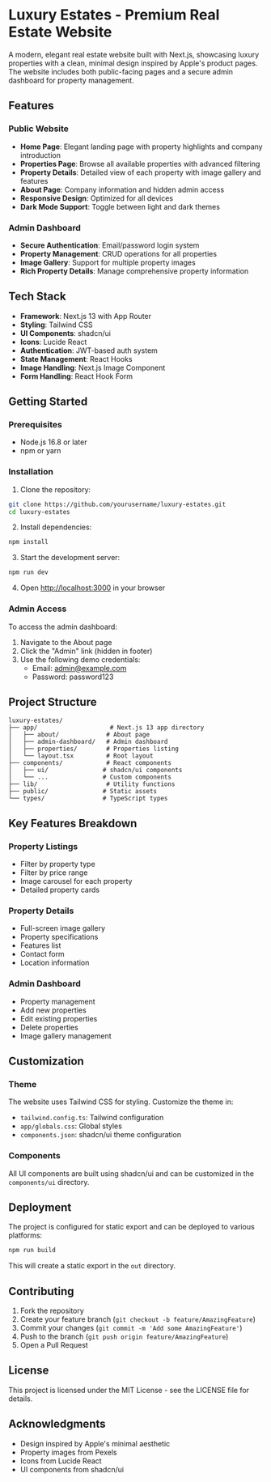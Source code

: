 # Luxury Estates - Premium Real Estate Website

A modern, elegant real estate website built with Next.js, showcasing luxury properties with a clean, minimal design inspired by Apple's product pages. The website includes both public-facing pages and a secure admin dashboard for property management.

## Features

### Public Website
- **Home Page**: Elegant landing page with property highlights and company introduction
- **Properties Page**: Browse all available properties with advanced filtering
- **Property Details**: Detailed view of each property with image gallery and features
- **About Page**: Company information and hidden admin access
- **Responsive Design**: Optimized for all devices
- **Dark Mode Support**: Toggle between light and dark themes

### Admin Dashboard
- **Secure Authentication**: Email/password login system
- **Property Management**: CRUD operations for all properties
- **Image Gallery**: Support for multiple property images
- **Rich Property Details**: Manage comprehensive property information

## Tech Stack

- **Framework**: Next.js 13 with App Router
- **Styling**: Tailwind CSS
- **UI Components**: shadcn/ui
- **Icons**: Lucide React
- **Authentication**: JWT-based auth system
- **State Management**: React Hooks
- **Image Handling**: Next.js Image Component
- **Form Handling**: React Hook Form

## Getting Started

### Prerequisites
- Node.js 16.8 or later
- npm or yarn

### Installation

1. Clone the repository:
```bash
git clone https://github.com/yourusername/luxury-estates.git
cd luxury-estates
```

2. Install dependencies:
```bash
npm install
```

3. Start the development server:
```bash
npm run dev
```

4. Open [http://localhost:3000](http://localhost:3000) in your browser

### Admin Access

To access the admin dashboard:
1. Navigate to the About page
2. Click the "Admin" link (hidden in footer)
3. Use the following demo credentials:
   - Email: admin@example.com
   - Password: password123

## Project Structure

```
luxury-estates/
├── app/                    # Next.js 13 app directory
│   ├── about/             # About page
│   ├── admin-dashboard/   # Admin dashboard
│   ├── properties/        # Properties listing
│   └── layout.tsx         # Root layout
├── components/            # React components
│   ├── ui/               # shadcn/ui components
│   └── ...               # Custom components
├── lib/                   # Utility functions
├── public/               # Static assets
└── types/                # TypeScript types
```

## Key Features Breakdown

### Property Listings
- Filter by property type
- Filter by price range
- Image carousel for each property
- Detailed property cards

### Property Details
- Full-screen image gallery
- Property specifications
- Features list
- Contact form
- Location information

### Admin Dashboard
- Property management
- Add new properties
- Edit existing properties
- Delete properties
- Image gallery management

## Customization

### Theme
The website uses Tailwind CSS for styling. Customize the theme in:
- `tailwind.config.ts`: Tailwind configuration
- `app/globals.css`: Global styles
- `components.json`: shadcn/ui theme configuration

### Components
All UI components are built using shadcn/ui and can be customized in the `components/ui` directory.

## Deployment

The project is configured for static export and can be deployed to various platforms:

```bash
npm run build
```

This will create a static export in the `out` directory.

## Contributing

1. Fork the repository
2. Create your feature branch (`git checkout -b feature/AmazingFeature`)
3. Commit your changes (`git commit -m 'Add some AmazingFeature'`)
4. Push to the branch (`git push origin feature/AmazingFeature`)
5. Open a Pull Request

## License

This project is licensed under the MIT License - see the LICENSE file for details.

## Acknowledgments

- Design inspired by Apple's minimal aesthetic
- Property images from Pexels
- Icons from Lucide React
- UI components from shadcn/ui